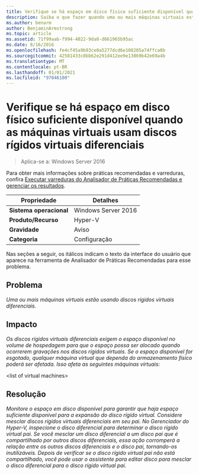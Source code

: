 ```yaml
---
title: Verifique se há espaço em disco físico suficiente disponível quando as máquinas virtuais usam discos rígidos virtuais diferenciais
description: Saiba o que fazer quando uma ou mais máquinas virtuais estiverem usando discos rígidos virtuais diferenciais.
ms.author: benarm
author: BenjaminArmstrong
ms.topic: article
ms.assetid: 71f99aab-f994-4022-9da0-d661965b95ac
ms.date: 8/16/2016
ms.openlocfilehash: fe4cf45a9b93ce0a5277dcd6e108205a74ffca0b
ms.sourcegitcommit: 42581433c0bb62e291d412ee9e13869b42e69a4b
ms.translationtype: MT
ms.contentlocale: pt-BR
ms.lasthandoff: 01/01/2021
ms.locfileid: "97846100"
---
```

# <a name="ensure-sufficient-physical-disk-space-is-available-when-virtual-machines-use-differencing-virtual-hard-disks"></a>Verifique se há espaço em disco físico suficiente disponível quando as máquinas virtuais usam discos rígidos virtuais diferenciais

>Aplica-se a: Windows Server 2016

Para obter mais informações sobre práticas recomendadas e varreduras, confira [Executar varreduras do Analisador de Práticas Recomendadas e gerenciar os resultados](https://go.microsoft.com/fwlink/p/?LinkID=223177).

|Propriedade|Detalhes|
|-|-|
|**Sistema operacional**|Windows Server 2016|
|**Produto/Recurso**|Hyper-V|
|**Gravidade**|Aviso|
|**Categoria**|Configuração|

Nas seções a seguir, os itálicos indicam o texto da interface do usuário que aparece na ferramenta de Analisador de Práticas Recomendadas para esse problema.

## <a name="issue"></a>Problema
*Uma ou mais máquinas virtuais estão usando discos rígidos virtuais diferenciais.*

## <a name="impact"></a>Impacto
*Os discos rígidos virtuais diferenciais exigem o espaço disponível no volume de hospedagem para que o espaço possa ser alocado quando ocorrerem gravações nos discos rígidos virtuais. Se o espaço disponível for esgotado, qualquer máquina virtual que dependa do armazenamento físico poderá ser afetada. Isso afeta as seguintes máquinas virtuais:*

\<list of virtual machines>

## <a name="resolution"></a>Resolução
*Monitore o espaço em disco disponível para garantir que haja espaço suficiente disponível para a expansão do disco rígido virtual. Considere mesclar discos rígidos virtuais diferenciais em seu pai. No Gerenciador do Hyper-V, inspecione o disco diferencial para determinar o disco rígido virtual pai. Se você mesclar um disco diferencial a um disco pai que é compartilhado por outros discos diferenciais, essa ação corromperá a relação entre os outros discos diferenciais e o disco pai, tornando-os inutilizáveis. Depois de verificar se o disco rígido virtual pai não está compartilhado, você pode usar o assistente para editar disco para mesclar o disco diferencial para o disco rígido virtual pai.*




